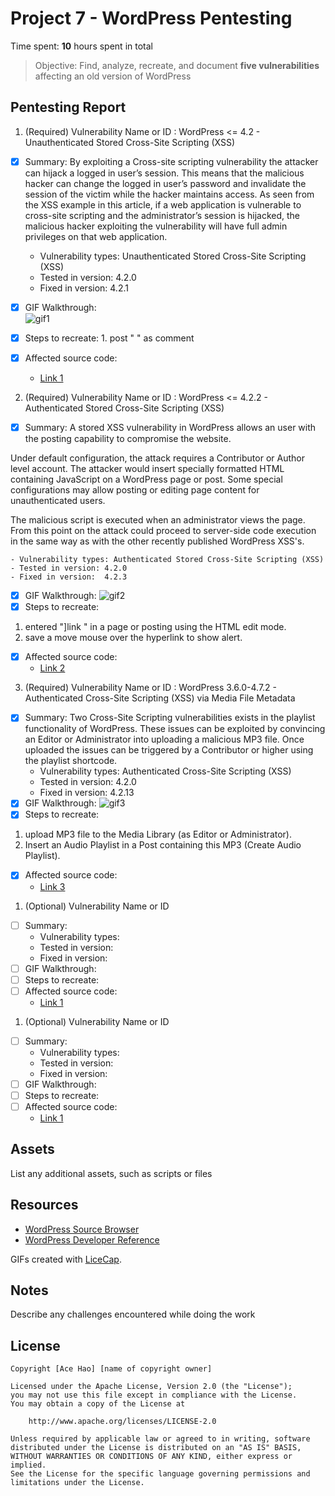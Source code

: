 # Project 7 - WordPress Pentesting

Time spent: **10** hours spent in total

> Objective: Find, analyze, recreate, and document **five vulnerabilities** affecting an old version of WordPress

## Pentesting Report

1. (Required) Vulnerability Name or ID  : WordPress <= 4.2 - Unauthenticated Stored Cross-Site Scripting (XSS)
  - [x] Summary: 
By exploiting a Cross-site scripting vulnerability the attacker can
hijack a logged in user’s session. This means that the malicious
hacker can change the logged in user’s password and invalidate the
session of the victim while the hacker maintains access. As seen from
the XSS example in this article, if a web application is vulnerable to
cross-site scripting and the administrator’s session is hijacked, the
malicious hacker exploiting the vulnerability will have full admin
privileges on that web application.
    - Vulnerability types:    Unauthenticated Stored Cross-Site Scripting (XSS)
    - Tested in version: 4.2.0
    - Fixed in version: 4.2.1
  - [x] GIF Walkthrough:  
  ![gif1](https://i.imgur.com/oV9s45N.gif)
  - [x] Steps to recreate: 
        1. post " <a title='x onmouseover=alert(unescape(/hello%20world/.source))
style=position:absolute;left:0;top:0;width:5000px;height:5000px
 AAAAAAAAAAAA [64 kb] ...'></a> " as comment
 
  - [x] Affected source code:
    - [Link 1](https://klikki.fi/adv/wordpress2.html)
    
2. (Required) Vulnerability Name or ID : WordPress <= 4.2.2 - Authenticated Stored Cross-Site Scripting (XSS)
  - [x] Summary: A stored XSS vulnerability in WordPress allows an user with the posting capability to compromise the website.

Under default configuration, the attack requires a Contributor or Author level account. The attacker would insert specially formatted HTML containing JavaScript on a WordPress page or post. Some special configurations may allow posting or editing page content for unauthenticated users.

The malicious script is executed when an administrator views the page. From this point on the attack could proceed to server-side code execution in the same way as with the other recently published WordPress XSS's.

    - Vulnerability types: Authenticated Stored Cross-Site Scripting (XSS)
    - Tested in version: 4.2.0
    - Fixed in version:  4.2.3
  - [x] GIF Walkthrough: 
  ![gif2](https://i.imgur.com/8r1Wnau.gif)
  - [x] Steps to recreate: 
  1.  entered "<a href="[caption code=">]</a><a title=" onmouseover=alert('test')  ">link</a>
" in a page or posting using the HTML edit mode. 
  2. save a move mouse over the hyperlink to show alert.
  
  - [x] Affected source code:
    - [Link 2](https://codex.wordpress.org/Version_4.2.3)
3. (Required) Vulnerability Name or ID : WordPress 3.6.0-4.7.2 - Authenticated Cross-Site Scripting (XSS) via Media File Metadata
  - [x] Summary: Two Cross-Site Scripting vulnerabilities exists in the playlist
functionality of WordPress. These issues can be exploited by convincing
an Editor or Administrator into uploading a malicious MP3 file. Once
uploaded the issues can be triggered by a Contributor or higher using
the playlist shortcode.
    - Vulnerability types: Authenticated Cross-Site Scripting (XSS)
    - Tested in version: 4.2.0
    - Fixed in version: 4.2.13
  - [x] GIF Walkthrough: ![gif3](https://i.imgur.com/2Cv1dRL.gif)
  - [x] Steps to recreate: 
  1. upload MP3 file to the Media Library (as Editor or Administrator).
  2. Insert an Audio Playlist in a Post containing this MP3 (Create Audio
Playlist).
  - [x] Affected source code:
    - [Link 3](https://wordpress.org/news/2017/03/wordpress-4-7-3-security-and-maintenance-release/)
1. (Optional) Vulnerability Name or ID
  - [ ] Summary: 
    - Vulnerability types:
    - Tested in version:
    - Fixed in version: 
  - [ ] GIF Walkthrough: 
  - [ ] Steps to recreate: 
  - [ ] Affected source code:
    - [Link 1](https://core.trac.wordpress.org/browser/tags/version/src/source_file.php)
1. (Optional) Vulnerability Name or ID
  - [ ] Summary: 
    - Vulnerability types:
    - Tested in version:
    - Fixed in version: 
  - [ ] GIF Walkthrough: 
  - [ ] Steps to recreate: 
  - [ ] Affected source code:
    - [Link 1](https://core.trac.wordpress.org/browser/tags/version/src/source_file.php) 

## Assets

List any additional assets, such as scripts or files

## Resources

- [WordPress Source Browser](https://core.trac.wordpress.org/browser/)
- [WordPress Developer Reference](https://developer.wordpress.org/reference/)

GIFs created with [LiceCap](http://www.cockos.com/licecap/).

## Notes

Describe any challenges encountered while doing the work

## License

    Copyright [Ace Hao] [name of copyright owner]

    Licensed under the Apache License, Version 2.0 (the "License");
    you may not use this file except in compliance with the License.
    You may obtain a copy of the License at

        http://www.apache.org/licenses/LICENSE-2.0

    Unless required by applicable law or agreed to in writing, software
    distributed under the License is distributed on an "AS IS" BASIS,
    WITHOUT WARRANTIES OR CONDITIONS OF ANY KIND, either express or implied.
    See the License for the specific language governing permissions and
    limitations under the License.
